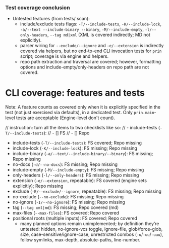 ### Test coverage conclusion

- Untested features (from tests/ scan):
  - include/exclude tests flags: `-T/--include-tests`, `-K/--include-lock`, `-a/--text --include-binary --binary`, `-M/--include-empty`, `-l/--only-headers`, `--tag md|xml` (XML is covered indirectly; MD not explicitly).
  - parser wiring for `--exclude/--ignore` and `-e/--extension` is indirectly covered via helpers, but no end-to-end CLI invocation tests for `prin` script; coverage is via engine and helpers.
  - repo path extraction and traversal are covered; however, formatting options and include-empty/only-headers on repo path are not covered.

# CLI coverage: features and tests

Note: A feature counts as covered only when it is explicitly specified in the test (not just exercised via defaults), in a dedicated test.
Only `prin.main`-level tests are acceptable (Engine-level don't count).

// instruction: turn all the items to two checklists like so:
// - include-tests (`-T/--include-tests`): //  - [] FS
//  - [] Repo
- include-tests (`-T/--include-tests`): FS covered; Repo missing
- include-lock (`-K/--include-lock`): FS missing; Repo missing
- include-binary (`-a/--text/--include-binary/--binary`): FS missing; Repo missing
- no-docs (`-d/--no-docs`): FS missing; Repo missing
- include-empty (`-M/--include-empty`): FS missing; Repo missing
- only-headers (`-l/--only-headers`): FS missing; Repo missing
- extension (`-e/--extension`, repeatable): FS covered (engine sets explicitly); Repo missing
- exclude (`-E/--exclude/--ignore`, repeatable): FS missing; Repo missing
- no-exclude (`--no-exclude`): FS missing; Repo missing
- no-ignore (`-I/--no-ignore`): FS missing; Repo missing
- tag (`--tag xml|md`): FS missing; Repo covered (md)
- max-files (`--max-files`): FS covered; Repo covered
- positional roots (multiple inputs): FS covered; Repo covered
  - many planned options remain unimplemented; by definition they’re untested: hidden, no-ignore-vcs toggle, ignore-file, glob/force-glob, size, case-sensitive/ignore-case, unrestricted combos (`-u`/`-uu`/`-uuu`), follow symlinks, max-depth, absolute-paths, line-number.


